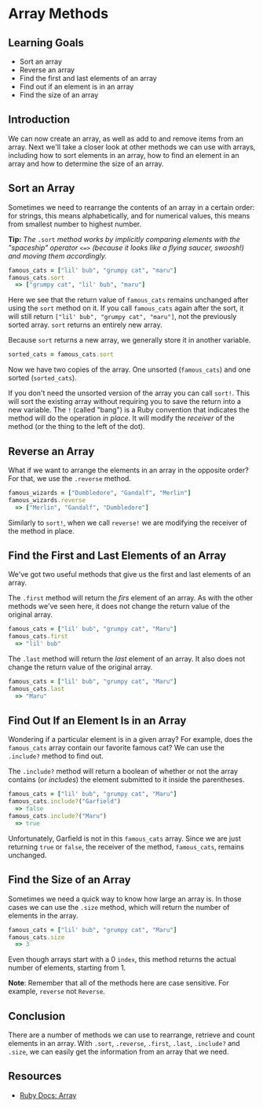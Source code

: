# Array Methods

## Learning Goals

- Sort an array
- Reverse an array
- Find the first and last elements of an array
- Find out if an element is in an array
- Find the size of an array

## Introduction

We can now create an array, as well as add to and remove items from an array.
Next we'll take a closer look at other methods we can use with arrays, including
how to sort elements in an array, how to find an element in an array and how to
determine the size of an array.

## Sort an Array

Sometimes we need to rearrange the contents of an array in a certain order: for
strings, this means alphabetically, and for numerical values, this means from
smallest number to highest number.

**Tip:** ​*The*​ `.sort` ​*method works by implicitly comparing elements with
the "spaceship" operator*​ `<=>` ​*(because it looks like a flying saucer,
swoosh!) and moving them accordingly.*​

```ruby
famous_cats = ["lil' bub", "grumpy cat", "maru"]
famous_cats.sort
  => ["grumpy cat", "lil' bub", "maru"]
```

Here we see that the return value of `famous_cats` remains unchanged after using
the `sort` method on it. If you call `famous_cats` again after the sort, it will
still return `["lil' bub", "grumpy cat", "maru"]`, not the previously sorted
array. `sort` returns an entirely new array.

Because `sort` returns a new array, we generally store it in another variable.

```ruby
sorted_cats = famous_cats.sort
```

Now we have two copies of the array. One unsorted (`famous_cats`) and one sorted
(`sorted_cats`).

If you don't need the unsorted version of the array you can call `sort!`. This
will sort the existing array without requiring you to save the return into a new
variable. The `!` (called "bang") is a Ruby convention that indicates the method will do the
operation _in place_. It will modify the _receiver_ of the method (or the thing
to the left of the dot).

## Reverse an Array

What if we want to arrange the elements in an array in the opposite order? For that, we
use the `.reverse` method.

```ruby  
famous_wizards = ["Dumbledore", "Gandalf", "Merlin"]
famous_wizards.reverse
  => ["Merlin", "Gandalf", "Dumbledore"]
```

Similarly to `sort!`, when we call `reverse!` we are modifying the receiver of
the method in place.

## Find the First and Last Elements of an Array

We've got two useful methods that give us the first and last elements of an
array.

The `.first` method will return the _firs_ element of an array. As with the
other methods we've seen here, it does not change the return value of the
original array.

```ruby
famous_cats = ["lil' bub", "grumpy cat", "Maru"]
famous_cats.first
  => "lil' bub"
```

The `.last` method will return the _last_ element of an array. It also does not
change the return value of the original array.

```ruby
famous_cats = ["lil' bub", "grumpy cat", "Maru"]
famous_cats.last
  => "Maru"
```

## Find Out If an Element Is in an Array

Wondering if a particular element is in a given array? For example, does the
`famous_cats` array contain our favorite famous cat? We can use the `.include?`
method to find out.

The `.include?` method will return a boolean of whether or not the array
contains (or ​_includes_) the element submitted to it inside the parentheses.

```ruby
famous_cats = ["lil' bub", "grumpy cat", "Maru"]
famous_cats.include?("Garfield")
  => false
famous_cats.include?("Maru")
  => true
```

Unfortunately, Garfield is not in this `famous_cats` array. Since we are just
returning `true` or `false`, the receiver of the method, `famous_cats`, remains
unchanged.

## Find the Size of an Array

Sometimes we need a quick way to know how large an array is. In those cases we
can use the `.size` method, which will return the number of elements in the
array.

```ruby
famous_cats = ["lil' bub", "grumpy cat", "Maru"]
famous_cats.size
  => 3
```

Even though arrays start with a 0 `index`, this method returns the actual number
of elements, starting from 1.

**Note**: Remember that all of the methods here are case sensitive. For example,
`reverse` not `Reverse`.

## Conclusion

There are a number of methods we can use to rearrange, retrieve and count
elements in an array. With `.sort`, `.reverse`, `.first`, `.last`, `.include?`
and `.size`, we can easily get the information from an array that we need.

## Resources

- [Ruby Docs: Array](https://ruby-doc.org/core-2.2.0/Array.html)
